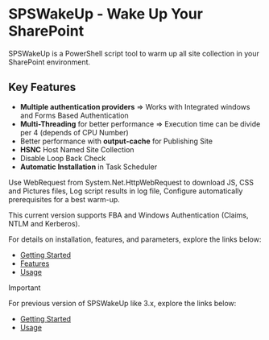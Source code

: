 # SPSWakeUp - Wake Up Your SharePoint

SPSWakeUp is a PowerShell script tool to warm up all site collection in your SharePoint environment.

## Key Features

- **Multiple authentication providers** => Works with Integrated windows and Forms Based Authentication
- **Multi-Threading** for better performance => Execution time can be divide per 4 (depends of CPU Number)
- Better performance with **output-cache** for Publishing Site
- **HSNC** Host Named Site Collection
- Disable Loop Back Check
- **Automatic Installation** in Task Scheduler

Use WebRequest from System.Net.HttpWebRequest to download JS, CSS and Pictures files, Log script results in log file, Configure automatically prerequisites for a best warm-up.

This current version supports FBA and Windows Authentication (Claims, NTLM and Kerberos).

For details on installation, features, and parameters, explore the links below:

- [Getting Started](./Getting-Started)
- [Features](./Features)
- [Usage](./Usage)

> [!IMPORTANT]
> For previous version of SPSWakeUp like 3.x, explore the links below:
>
> - [Getting Started](./Getting-Started-Archive)
> - [Usage](./Usage-Archive)
